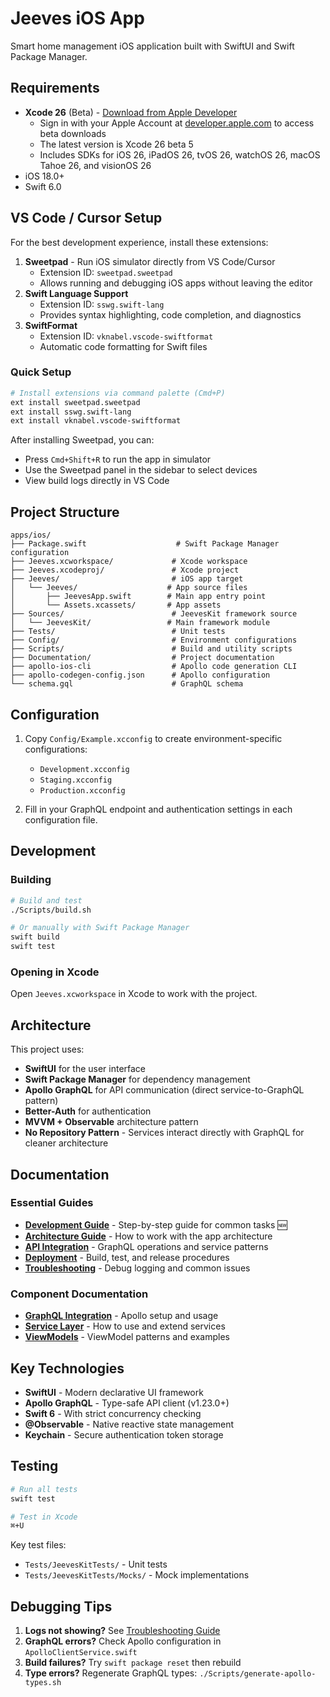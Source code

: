 # Jeeves iOS App

Smart home management iOS application built with SwiftUI and Swift Package Manager.

## Requirements

- **Xcode 26** (Beta) - [Download from Apple Developer](https://developer.apple.com/xcode/)
  - Sign in with your Apple Account at [developer.apple.com](https://developer.apple.com) to access beta downloads
  - The latest version is Xcode 26 beta 5
  - Includes SDKs for iOS 26, iPadOS 26, tvOS 26, watchOS 26, macOS Tahoe 26, and visionOS 26
- iOS 18.0+
- Swift 6.0

## VS Code / Cursor Setup

For the best development experience, install these extensions:

1. **Sweetpad** - Run iOS simulator directly from VS Code/Cursor
   - Extension ID: `sweetpad.sweetpad`
   - Allows running and debugging iOS apps without leaving the editor
2. **Swift Language Support**
   - Extension ID: `sswg.swift-lang`
   - Provides syntax highlighting, code completion, and diagnostics
3. **SwiftFormat**
   - Extension ID: `vknabel.vscode-swiftformat`
   - Automatic code formatting for Swift files

### Quick Setup

```bash
# Install extensions via command palette (Cmd+P)
ext install sweetpad.sweetpad
ext install sswg.swift-lang
ext install vknabel.vscode-swiftformat
```

After installing Sweetpad, you can:

- Press `Cmd+Shift+R` to run the app in simulator
- Use the Sweetpad panel in the sidebar to select devices
- View build logs directly in VS Code

## Project Structure

```
apps/ios/
├── Package.swift                    # Swift Package Manager configuration
├── Jeeves.xcworkspace/             # Xcode workspace
├── Jeeves.xcodeproj/               # Xcode project
├── Jeeves/                         # iOS app target
│   └── Jeeves/                    # App source files
│       ├── JeevesApp.swift        # Main app entry point
│       └── Assets.xcassets/       # App assets
├── Sources/                        # JeevesKit framework source
│   └── JeevesKit/                 # Main framework module
├── Tests/                          # Unit tests
├── Config/                         # Environment configurations
├── Scripts/                        # Build and utility scripts
├── Documentation/                  # Project documentation
├── apollo-ios-cli                  # Apollo code generation CLI
├── apollo-codegen-config.json      # Apollo configuration
└── schema.gql                      # GraphQL schema
```

## Configuration

1. Copy `Config/Example.xcconfig` to create environment-specific configurations:
   - `Development.xcconfig`
   - `Staging.xcconfig`
   - `Production.xcconfig`

2. Fill in your GraphQL endpoint and authentication settings in each configuration file.

## Development

### Building

```bash
# Build and test
./Scripts/build.sh

# Or manually with Swift Package Manager
swift build
swift test
```

### Opening in Xcode

Open `Jeeves.xcworkspace` in Xcode to work with the project.

## Architecture

This project uses:

- **SwiftUI** for the user interface
- **Swift Package Manager** for dependency management
- **Apollo GraphQL** for API communication (direct service-to-GraphQL pattern)
- **Better-Auth** for authentication
- **MVVM + Observable** architecture pattern
- **No Repository Pattern** - Services interact directly with GraphQL for cleaner architecture

## Documentation

### Essential Guides

- **[Development Guide](Documentation/DEVELOPMENT_GUIDE.md)** - Step-by-step guide for common tasks 🆕
- **[Architecture Guide](Documentation/ARCHITECTURE.md)** - How to work with the app architecture
- **[API Integration](Documentation/API_INTEGRATION.md)** - GraphQL operations and service patterns
- **[Deployment](Documentation/DEPLOYMENT.md)** - Build, test, and release procedures
- **[Troubleshooting](Documentation/TROUBLESHOOTING.md)** - Debug logging and common issues

### Component Documentation

- **[GraphQL Integration](Sources/JeevesKit/GraphQL/README.md)** - Apollo setup and usage
- **[Service Layer](Sources/JeevesKit/Services/README.md)** - How to use and extend services
- **[ViewModels](Sources/JeevesKit/ViewModels/README.md)** - ViewModel patterns and examples

## Key Technologies

- **SwiftUI** - Modern declarative UI framework
- **Apollo GraphQL** - Type-safe API client (v1.23.0+)
- **Swift 6** - With strict concurrency checking
- **@Observable** - Native reactive state management
- **Keychain** - Secure authentication token storage

## Testing

```bash
# Run all tests
swift test

# Test in Xcode
⌘+U
```

Key test files:

- `Tests/JeevesKitTests/` - Unit tests
- `Tests/JeevesKitTests/Mocks/` - Mock implementations

## Debugging Tips

1. **Logs not showing?** See [Troubleshooting Guide](Documentation/TROUBLESHOOTING.md)
2. **GraphQL errors?** Check Apollo configuration in `ApolloClientService.swift`
3. **Build failures?** Try `swift package reset` then rebuild
4. **Type errors?** Regenerate GraphQL types: `./Scripts/generate-apollo-types.sh`
